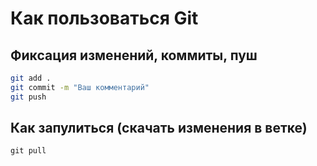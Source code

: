 # Как пользоваться Git

## Фиксация изменений, коммиты, пуш
```sh
git add .
git commit -m "Ваш комментарий"
git push
```

## Как запулиться (скачать изменения в ветке)
``` 
git pull
```